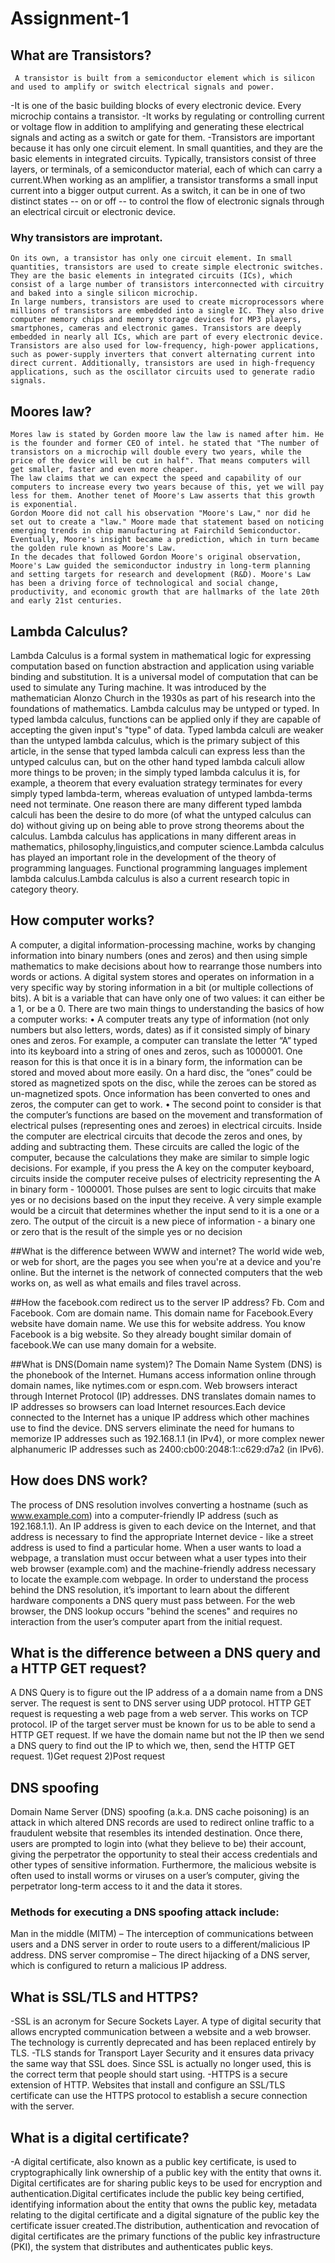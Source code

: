 # Assignment-1
## What are Transistors?
     A transistor is built from a semiconductor element which is silicon and used to amplify or switch electrical signals and power.
-It is one of the basic building blocks of every electronic device. Every microchip contains a transistor.
-It works by regulating or controlling current or voltage flow in addition to amplifying and generating these electrical signals and acting as a switch or gate for them.
-Transistors are important because it has only one circuit element. In small quantities, and they are the basic elements in integrated circuits.
Typically, transistors consist of three layers, or terminals, of a semiconductor material, each of which can carry a current.When working as an amplifier, a transistor transforms a small input current into a bigger output current. As a switch, it can be in one of two distinct states -- on or off -- to control the flow of electronic signals through an electrical circuit or electronic device.
### Why transistors are improtant.
    On its own, a transistor has only one circuit element. In small quantities, transistors are used to create simple electronic switches. They are the basic elements in integrated circuits (ICs), which consist of a large number of transistors interconnected with circuitry and baked into a single silicon microchip.
    In large numbers, transistors are used to create microprocessors where millions of transistors are embedded into a single IC. They also drive computer memory chips and memory storage devices for MP3 players, smartphones, cameras and electronic games. Transistors are deeply embedded in nearly all ICs, which are part of every electronic device.
    Transistors are also used for low-frequency, high-power applications, such as power-supply inverters that convert alternating current into direct current. Additionally, transistors are used in high-frequency applications, such as the oscillator circuits used to generate radio signals.


## Moores law?
    Mores law is stated by Gorden moore law the law is named after him. He is the founder and former CEO of intel. he stated that "The number of transistors on a microchip will double every two years, while the price of the device will be cut in half". That means computers will get smaller, faster and even more cheaper.
    The law claims that we can expect the speed and capability of our computers to increase every two years because of this, yet we will pay less for them. Another tenet of Moore's Law asserts that this growth is exponential.
    Gordon Moore did not call his observation "Moore's Law," nor did he set out to create a "law." Moore made that statement based on noticing emerging trends in chip manufacturing at Fairchild Semiconductor. Eventually, Moore's insight became a prediction, which in turn became the golden rule known as Moore's Law.
    In the decades that followed Gordon Moore's original observation, Moore's Law guided the semiconductor industry in long-term planning and setting targets for research and development (R&D). Moore's Law has been a driving force of technological and social change, productivity, and economic growth that are hallmarks of the late 20th and early 21st centuries.
    
## Lambda Calculus?
   Lambda Calculus is a formal system in mathematical logic for expressing computation based on function abstraction and application using variable binding and substitution. It is a universal model of computation that can be used to simulate any Turing machine. It was introduced by the mathematician Alonzo Church in the 1930s as part of his research into the foundations of mathematics.
   Lambda calculus may be untyped or typed. In typed lambda calculus, functions can be applied only if they are capable of accepting the given input's "type" of data. Typed lambda calculi are weaker than the untyped lambda calculus, which is the primary subject of this article, in the sense that typed lambda calculi can express less than the untyped calculus can, but on the other hand typed lambda calculi allow more things to be proven; in the simply typed lambda calculus it is, for example, a theorem that every evaluation strategy terminates for every simply typed lambda-term, whereas evaluation of untyped lambda-terms need not terminate. One reason there are many different typed lambda calculi has been the desire to do more (of what the untyped calculus can do) without giving up on being able to prove strong theorems about the calculus.
   Lambda calculus has applications in many different areas in mathematics, philosophy,linguistics,and computer science.Lambda calculus has played an important role in the development of the theory of programming languages. Functional programming languages implement lambda calculus.Lambda calculus is also a current research topic in category theory.

## How computer works?
   A computer, a digital information-processing machine, works by changing information into binary numbers (ones and zeros) and then using simple mathematics to make decisions about how to rearrange those numbers into words or actions. A digital system stores and operates  on information in a very specific way by storing information in a bit (or multiple collections of bits). A bit is a variable that can have only one of two values: it can either be a 1, or be a 0.
   There are two main things to understanding the basics of how a computer works: 
• A computer treats any type of information (not only numbers but also letters, words, dates) as if it consisted simply of binary ones and zeros. For example, a computer can translate the letter “A” typed into its keyboard into a string of ones and zeros, such as 1000001. One reason for this is that once it is in a binary form, the information can be stored and moved about more easily. On a hard disc, the “ones” could be stored as magnetized spots on the disc, while the zeroes can be stored as un-magnetized spots. Once information has been converted to ones and zeros, the computer can get to work. 
• The second point to consider is that the computer’s functions are based on the movement and transformation of electrical pulses (representing ones and zeroes) in electrical circuits. Inside the computer are electrical circuits that decode the zeros and ones, by 
adding and subtracting them. These circuits are called the logic of the computer, because the calculations they make are similar to simple logic decisions. For example, if you press the A key on the computer keyboard, circuits inside the computer receive pulses of electricity representing the A in binary form - 1000001. Those pulses are sent to logic circuits that make yes or no decisions based on the input they receive. A very simple example would be a circuit that determines whether the input send to it is a one or a zero. The output of the circuit is a new piece of information - a binary one or zero that is the result of the simple yes or no decision
   
##What is the difference between WWW and internet?
   The world wide web, or web for short, are the pages you see when you're at a device and you're online. But the internet is the network of connected computers that the web works on, as well as what emails and files travel across.

##How the facebook.com redirect us to the server IP address?
   Fb. Com and Facebook. Com are domain name. This domain name for Facebook.Every website have domain name. We use this for website address. You know Facebook is a big website. So they already bought similar domain of facebook.We can use many domain for a website.
   
##What is DNS(Domain name system)?
   The Domain Name System (DNS) is the phonebook of the Internet. Humans access information online through domain names, like nytimes.com or espn.com. Web browsers interact through Internet Protocol (IP) addresses. DNS translates domain names to IP addresses so browsers can load Internet resources.Each device connected to the Internet has a unique IP address which other machines use to find the device. DNS servers eliminate the need for humans to memorize IP addresses such as 192.168.1.1 (in IPv4), or more complex newer alphanumeric IP addresses such as 2400:cb00:2048:1::c629:d7a2 (in IPv6).

## How does DNS work?
  The process of DNS resolution involves converting a hostname (such as www.example.com) into a computer-friendly IP address (such as 192.168.1.1). An IP address is given to each device on the Internet, and that address is necessary to find the appropriate Internet device - like a street address is used to find a particular home. When a user wants to load a webpage, a translation must occur between what a user types into their web browser (example.com) and the machine-friendly address necessary to locate the example.com webpage.
  In order to understand the process behind the DNS resolution, it’s important to learn about the different hardware components a DNS query must pass between. For the web browser, the DNS lookup occurs "behind the scenes" and requires no interaction from the user’s computer apart from the initial request.
  
## What is the difference between a DNS query and a HTTP GET request?
  A DNS Query is to figure out the IP address of a a domain name from a DNS server. The request is sent to DNS server using UDP protocol.
HTTP GET request is requesting a web page from a web server. This works on TCP protocol.
IP of the target server must be known for us to be able to send a HTTP GET request. If we have the domain name but not the IP then we send a DNS query to find out the IP to which we, then, send the HTTP GET request.
   1)Get request
   2)Post request
## DNS spoofing
   Domain Name Server (DNS) spoofing (a.k.a. DNS cache poisoning) is an attack in which altered DNS records are used to redirect online traffic to a fraudulent website that resembles its intended destination.
   Once there, users are prompted to login into (what they believe to be) their account, giving the perpetrator the opportunity to steal their access credentials and other types of sensitive information. Furthermore, the malicious website is often used to install worms or viruses on a user’s computer, giving the perpetrator long-term access to it and the data it stores.
### Methods for executing a DNS spoofing attack include:
   Man in the middle (MITM) – The interception of communications between users and a DNS server in order to route users to a different/malicious IP address.
   DNS server compromise – The direct hijacking of a DNS server, which is configured to return a malicious IP address.
## What is SSL/TLS and HTTPS?
   -SSL is an acronym for Secure Sockets Layer. A type of digital security that allows encrypted communication between a website and a web browser. The technology is currently deprecated and has been replaced entirely by TLS.
   -TLS stands for Transport Layer Security and it ensures data privacy the same way that SSL does. Since SSL is actually no longer used, this is the correct term that people should start using.
   -HTTPS is a secure extension of HTTP. Websites that install and configure an SSL/TLS certificate can use the HTTPS protocol to establish a secure connection with the server.
## What is a digital certificate?
   -A digital certificate, also known as a public key certificate, is used to cryptographically link ownership of a public key with the entity that owns it. Digital certificates are for sharing public keys to be used for encryption and authentication.Digital certificates include the public key being certified, identifying information about the entity that owns the public key, metadata relating to the digital certificate and a digital signature of the public key the certificate issuer created.The distribution, authentication and revocation of digital certificates are the primary functions of the public key infrastructure (PKI), the system that distributes and authenticates public keys.
   

   
    

    
